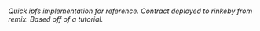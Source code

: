 ###### Quick ipfs implementation for reference. Contract deployed to rinkeby from remix. Based off of a tutorial.

